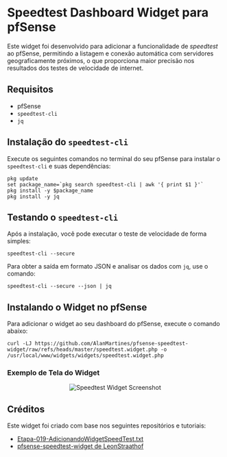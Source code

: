 <h1>Speedtest Dashboard Widget para pfSense</h1>

<p>Este widget foi desenvolvido para adicionar a funcionalidade de <em>speedtest</em> ao pfSense, permitindo a listagem e conexão automática com servidores geograficamente próximos, o que proporciona maior precisão nos resultados dos testes de velocidade de internet.</p>

<h2>Requisitos</h2>

<ul>
  <li>pfSense</li>
  <li><code>speedtest-cli</code></li>
  <li><code>jq</code></li>
</ul>

<h2>Instalação do <code>speedtest-cli</code></h2>

<p>Execute os seguintes comandos no terminal do seu pfSense para instalar o <code>speedtest-cli</code> e suas dependências:</p>

<pre><code>pkg update
set package_name=`pkg search speedtest-cli | awk '{ print $1 }'`
pkg install -y $package_name
pkg install -y jq
</code></pre>

<h2>Testando o <code>speedtest-cli</code></h2>

<p>Após a instalação, você pode executar o teste de velocidade de forma simples:</p>

<pre><code>speedtest-cli --secure
</code></pre>

<p>Para obter a saída em formato JSON e analisar os dados com <code>jq</code>, use o comando:</p>

<pre><code>speedtest-cli --secure --json | jq
</code></pre>

<h2>Instalando o Widget no pfSense</h2>

<p>Para adicionar o widget ao seu dashboard do pfSense, execute o comando abaixo:</p>

<pre><code>curl -LJ https://github.com/AlanMartines/pfsense-speedtest-widget/raw/refs/heads/master/speedtest.widget.php -o /usr/local/www/widgets/widgets/speedtest.widget.php
</code></pre>

<h3>Exemplo de Tela do Widget</h3>

<p align="center"><img src="https://github.com/user-attachments/assets/8aefa6a0-2f9c-4bd9-9bcb-b5d62169c6e0" alt="Speedtest Widget Screenshot"></p>

<h2>Créditos</h2>

<p>Este widget foi criado com base nos seguintes repositórios e tutoriais:</p>

<ul>
  <li><a href="https://github.com/vaamonde/pfsense/blob/main/pfsense-2.6-plus/Etapa-019-AdicionandoWidgetSpeedTest.txt">Etapa-019-AdicionandoWidgetSpeedTest.txt</a></li>
  <li><a href="https://github.com/LeonStraathof/pfsense-speedtest-widget">pfsense-speedtest-widget de LeonStraathof</a></li>
</ul>

